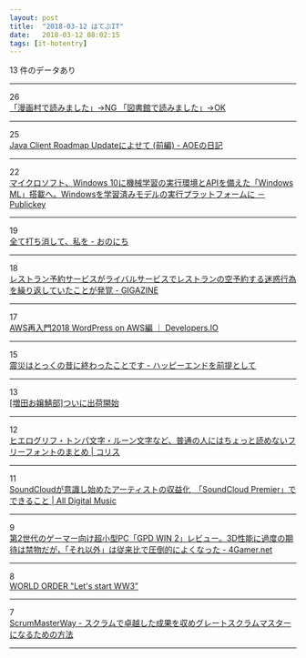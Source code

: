 ```yaml
---
layout: post
title:  "2018-03-12 はてぶIT"
date:   2018-03-12 08:02:15
tags: [it-hotentry]
---
```

13 件のデータあり

<hr><div class="row">
<div class="col-1"><span class="badge badge-pill badge-success h2">26</span></div>
<div class="col-11"><a href='https://anond.hatelabo.jp/20180311231447' target='_blank'>「漫画村で読みました」→NG 「図書館で読みました」→OK</a></div>
</div>
<hr>
<div class="row">
<div class="col-1"><span class="badge badge-pill badge-success h2">25</span></div>
<div class="col-11"><a href='http://aoe-tk.hatenablog.com/entry/2018/03/11/203708' target='_blank'>Java Client Roadmap Updateによせて (前編) - AOEの日記</a></div>
</div>
<hr>
<div class="row">
<div class="col-1"><span class="badge badge-pill badge-success h2">22</span></div>
<div class="col-11"><a href='http://www.publickey1.jp/blog/18/windows_10apiwindows_mlwindows.html' target='_blank'>マイクロソフト、Windows 10に機械学習の実行環境とAPIを備えた「Windows ML」搭載へ。Windowsを学習済みモデルの実行プラットフォームに － Publickey</a></div>
</div>
<hr>
<div class="row">
<div class="col-1"><span class="badge badge-pill badge-success h2">19</span></div>
<div class="col-11"><a href='http://yutoma233.hatenablog.com/entry/2018/03/11/210917' target='_blank'>全て打ち消して、私を - おのにち</a></div>
</div>
<hr>
<div class="row">
<div class="col-1"><span class="badge badge-pill badge-success h2">18</span></div>
<div class="col-11"><a href='https://gigazine.net/news/20180311-opentable-infuriates-restaurants-with-fake-reservations/' target='_blank'>レストラン予約サービスがライバルサービスでレストランの空予約する迷惑行為を繰り返していたことが発覚 - GIGAZINE</a></div>
</div>
<hr>
<div class="row">
<div class="col-1"><span class="badge badge-pill badge-success h2">17</span></div>
<div class="col-11"><a href='https://dev.classmethod.jp/cloud/aws/2018-aws-re-entering-wordpress-on-aws/' target='_blank'>AWS再入門2018 WordPress on AWS編 ｜ Developers.IO</a></div>
</div>
<hr>
<div class="row">
<div class="col-1"><span class="badge badge-pill badge-success h2">15</span></div>
<div class="col-11"><a href='http://ui0723.hatenablog.com/entry/2018/03/09/120441' target='_blank'>震災はとっくの昔に終わったことです - ハッピーエンドを前提として</a></div>
</div>
<hr>
<div class="row">
<div class="col-1"><span class="badge badge-pill badge-success h2">13</span></div>
<div class="col-11"><a href='https://anond.hatelabo.jp/20180307112114' target='_blank'>[増田お嬢鯖部]ついに出荷開始</a></div>
</div>
<hr>
<div class="row">
<div class="col-1"><span class="badge badge-pill badge-success h2">12</span></div>
<div class="col-11"><a href='https://coliss.com/articles/freebies/free-font-which-cannot-read.html' target='_blank'>ヒエログリフ・トンパ文字・ルーン文字など、普通の人にはちょっと読めないフリーフォントのまとめ | コリス</a></div>
</div>
<hr>
<div class="row">
<div class="col-1"><span class="badge badge-pill badge-success h2">11</span></div>
<div class="col-11"><a href='http://jaykogami.com/2018/03/15022.html' target='_blank'>SoundCloudが意識し始めたアーティストの収益化　「SoundCloud Premier」でできること | All Digital Music</a></div>
</div>
<hr>
<div class="row">
<div class="col-1"><span class="badge badge-pill badge-success h2">9</span></div>
<div class="col-11"><a href='http://www.4gamer.net/games/409/G040961/20180310006/' target='_blank'>第2世代のゲーマー向け超小型PC「GPD WIN 2」レビュー。3D性能に過度の期待は禁物だが，「それ以外」は従来比で圧倒的によくなった - 4Gamer.net</a></div>
</div>
<hr>
<div class="row">
<div class="col-1"><span class="badge badge-pill badge-success h2">8</span></div>
<div class="col-11"><a href='http://www.youtube.com/watch?v=FMrqlo_L-gY' target='_blank'>WORLD ORDER "Let's start WW3”</a></div>
</div>
<hr>
<div class="row">
<div class="col-1"><span class="badge badge-pill badge-success h2">7</span></div>
<div class="col-11"><a href='https://scrummasterway.com/scrummasterway-ja.html' target='_blank'>ScrumMasterWay - スクラムで卓越した成果を収めグレートスクラムマスターになるための方法</a></div>
</div>
<hr>

